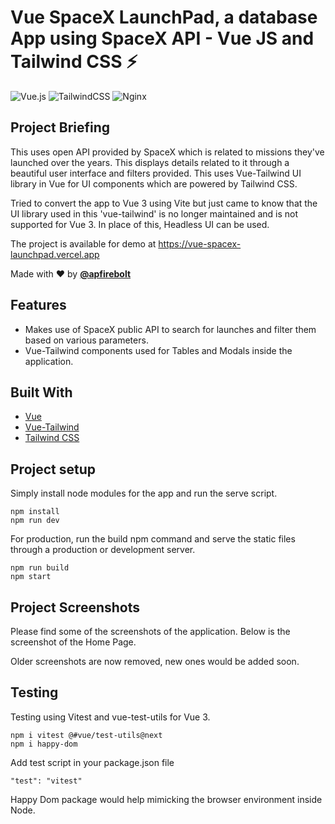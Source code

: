 # Vue SpaceX LaunchPad, a database App using SpaceX API - Vue JS and Tailwind CSS ⚡️

![Vue.js](https://img.shields.io/badge/vuejs-%2335495e.svg?style=for-the-badge&logo=vuedotjs&logoColor=%234FC08D)
![TailwindCSS](https://img.shields.io/badge/tailwindcss-%2338B2AC.svg?style=for-the-badge&logo=tailwind-css&logoColor=white)
![Nginx](https://img.shields.io/badge/nginx-%23009639.svg?style=for-the-badge&logo=nginx&logoColor=white)

## Project Briefing

This uses open API provided by SpaceX which is related to missions they've launched over the years. This displays details related to it through a beautiful user interface and filters provided. This uses Vue-Tailwind UI library in Vue for UI components which are powered by Tailwind CSS.

Tried to convert the app to Vue 3 using Vite but just came to know that the UI library used in this 'vue-tailwind' is no longer maintained and is not supported for Vue 3. In place of this, Headless UI can be used.

The project is available for demo at https://vue-spacex-launchpad.vercel.app

Made with ❤️ by **[@apfirebolt](https://github.com/Apfirebolt/)**
## Features

- Makes use of SpaceX public API to search for launches and filter them based on various parameters. 
- Vue-Tailwind components used for Tables and Modals inside the application. 

## Built With

* [Vue](https://vuejs.org//)
* [Vue-Tailwind](https://www.vue-tailwind.com//)
* [Tailwind CSS](https://tailwindcss.com//)

## Project setup

Simply install node modules for the app and run the serve script.

```
npm install
npm run dev
```

For production, run the build npm command and serve the static files through a production or development server.

```
npm run build
npm start
```

## Project Screenshots

Please find some of the screenshots of the application. Below is the screenshot of the Home Page.

Older screenshots are now removed, new ones would be added soon.

## Testing

Testing using Vitest and vue-test-utils for Vue 3.

```
npm i vitest @#vue/test-utils@next
npm i happy-dom
```

Add test script in your package.json file

```
"test": "vitest"
```

Happy Dom package would help mimicking the browser environment inside Node.

